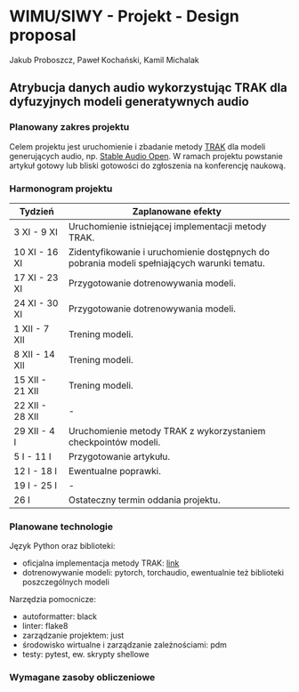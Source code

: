 # WIMU/SIWY - Projekt - Design proposal
Jakub Proboszcz, Paweł Kochański, Kamil Michalak
## Atrybucja danych audio wykorzystując TRAK dla dyfuzyjnych modeli generatywnych audio

### Planowany zakres projektu

Celem projektu jest uruchomienie i zbadanie metody [TRAK](https://arxiv.org/pdf/2510.08062) dla modeli generujących audio, np. [Stable Audio Open](https://arxiv.org/pdf/2407.14358).
W ramach projektu powstanie artykuł gotowy lub bliski gotowości do zgłoszenia na konferencję naukową.

### Harmonogram projektu

| Tydzień         | Zaplanowane efekty  |
|-----------------|---------------------|
| 3 XI - 9 XI     | Uruchomienie istniejącej implementacji metody TRAK. |
| 10 XI - 16 XI   | Zidentyfikowanie i uruchomienie dostępnych do pobrania modeli spełniających warunki tematu. |
| 17 XI - 23 XI   | Przygotowanie dotrenowywania modeli. |
| 24 XI - 30 XI   | Przygotowanie dotrenowywania modeli. |
| 1 XII - 7 XII   | Trening modeli. |
| 8 XII - 14 XII  | Trening modeli. |
| 15 XII - 21 XII | Trening modeli. |
| 22 XII - 28 XII | - |
| 29 XII - 4 I    | Uruchomienie metody TRAK z wykorzystaniem checkpointów modeli. |
| 5 I - 11 I      | Przygotowanie artykułu. |
| 12 I - 18 I     | Ewentualne poprawki. |
| 19 I - 25 I     | - |
| 26 I            | Ostateczny termin oddania projektu. |

### Planowane technologie

Język Python oraz biblioteki:
- oficjalna implementacja metody TRAK: [link](https://github.com/MadryLab/trak)
- dotrenowywanie modeli: pytorch, torchaudio, ewentualnie też biblioteki poszczególnych modeli

Narzędzia pomocnicze:
- autoformatter: black
- linter: flake8
- zarządzanie projektem: just
- środowisko wirtualne i zarządzanie zależnościami: pdm
- testy: pytest, ew. skrypty shellowe

### Wymagane zasoby obliczeniowe
